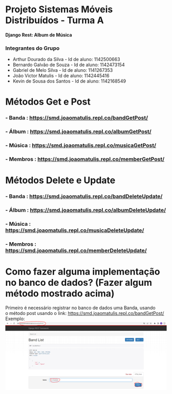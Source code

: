 # Projeto Sistemas Móveis Distribuídos - Turma A
#### Django Rest: Album de Música

### Integrantes do Grupo
- Arthur Dourado da Silva - Id de aluno: 1142500663
- Bernardo Galvão de Souza - Id de aluno: 1142473154
- Gabriel de Melo Silva - Id de aluno: 1141267353
- João Victor Matulis - Id de aluno: 1142445416
- Kevin de Sousa dos Santos - Id de aluno: 1142168549

# Métodos Get e Post
### - Banda : https://smd.joaomatulis.repl.co/bandGetPost/
### - Álbum : https://smd.joaomatulis.repl.co/albumGetPost/
### - Música : https://smd.joaomatulis.repl.co/musicaGetPost/
### - Membros : https://smd.joaomatulis.repl.co/memberGetPost/

# Métodos Delete e Update

### - Banda : https://smd.joaomatulis.repl.co/bandDeleteUpdate/
### - Álbum : https://smd.joaomatulis.repl.co/albumDeleteUpdate/
### - Música : https://smd.joaomatulis.repl.co/musicaDeleteUpdate/
### - Membros : https://smd.joaomatulis.repl.co/memberDeleteUpdate/

# Como fazer alguma implementação no banco de dados? (Fazer algum método mostrado acima)
Primeiro é necessário registrar no banco de dados uma Banda, usando<br /> o método post usando o link: https://smd.joaomatulis.repl.co/bandGetPost/<br />
Exemplo:<br />
![Página cadastro banda](./Imagens/TelaPostBand.PNG)
